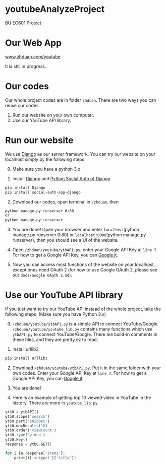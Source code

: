# youtubeAnalyzeProject
BU EC601 Project

# Our Web App
www.zhduan.com/youtube

It is still in progress.

# Our codes
Our whole project codes are in folder ```zhduan```. There are two ways you can reuse our codes.

1. Run our website on your own computer.
2. Use our YouTube API library.

# Run our website
We use [Django](https://www.djangoproject.com) as our server framework. You can try our website on your localhost simply by the following steps.

0. Make sure you have a python 3.x

1. Install [Django](https://www.djangoproject.com) and [Python Social Auth of Django](https://github.com/python-social-auth/social-app-django)
```bash
pip install Django
pip install social-auth-app-django
```
2. Download our codes, open terminal in ```/zhduan```, then
```bash
python manage.py runserver 0:80
or
python manage.py runserver
```
3. You are done! Open your browser and enter ```localhost```(python manage.py runserver 0:80) or ```localhost:8000```(python manage.py runserver), then you should see a UI of the website.

4. Open ```/zhduan/youtube/ytbAPI.py```, enter your Google API Key at ```line 7```. For how to get a Google API Key, you can [Google it](https://www.google.com/search?source=hp&ei=XtrdW_ujLq2k_Qb5w6m4AQ&q=google+api+key&btnK=Google+Search&oq=google+api+key&gs_l=psy-ab.3..0l10.1453.4574..4861...0.0..0.176.1171.14j1......0....1..gws-wiz.....0..0i131j0i10.ugf-rXJhE4k).

5. Now you can access most functions of the website on your localhost, except ones need OAuth 2 (for how to use Google OAuth 2, please see our ```docs/Google OAuth 2.md```).

# Use our YouTube API library
If you just want to try our YouTube API instead of the whole project, take the following steps. (Make sure you have Python 3.x)

0. ```/zhduan/youtube/ytbAPI.py``` is a simple API to connect YouTube/Google. ```/zhduan/youtube/youtube_lib.py``` contains many functions which use ```ytbAPI.py``` to connect YouTube/Google. There are build-in comments in these files, and they are pretty ez to read.

1. Install urllib3
```bash
pip install urllib3
```

2. Download ```/zhduan/youtube/ytbAPI.py```. Put it in the same folder with your own codes. Enter your Google API Key at ```line 7```. For how to get a Google API Key, you can [Google it](https://www.google.com/search?source=hp&ei=XtrdW_ujLq2k_Qb5w6m4AQ&q=google+api+key&btnK=Google+Search&oq=google+api+key&gs_l=psy-ab.3..0l10.1453.4574..4861...0.0..0.176.1171.14j1......0....1..gws-wiz.....0..0i131j0i10.ugf-rXJhE4k).

3. You are done!

3. Here is an example of getting top 10 viewed video in YouTube in the history. There are more in ```youtube_lib.py```.
```python
ytb0 = ytbAPI()
ytb0.scope('search')
ytb0.part('snippet')
ytb0.maxResults(10)
ytb0.order('viewCount')
ytb0.type('video')
ytb0.key()
response = ytb0.GET()

for i in response['items']:
    print(i['snippet']['title'])
```
